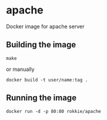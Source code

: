 apache
======
Docker image for apache server

Building the image
------------------
`make`

or manually

`docker build -t user/name:tag .`

Running the image
-----------------
`docker run -d -p 80:80 rokkie/apache`
